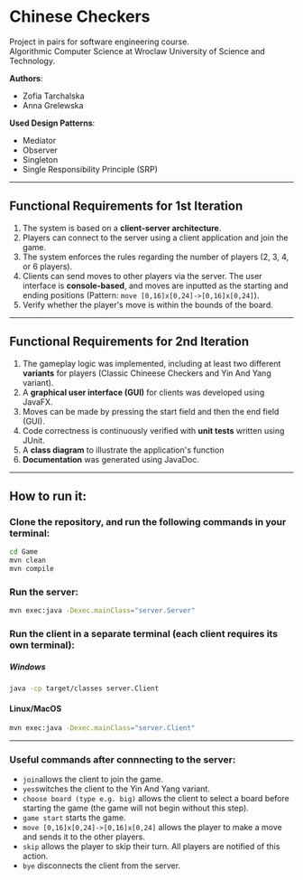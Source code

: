 # Chinese Checkers
Project in pairs for software engineering course.  
Algorithmic Computer Science at Wroclaw University of Science and Technology.  

**Authors**:  
- Zofia Tarchalska  
- Anna Grelewska  

**Used Design Patterns**:  
- Mediator 
- Observer
- Singleton
- Single Responsibility Principle (SRP) 
---
## Functional Requirements for 1st Iteration
1. The system is based on a **client-server architecture**.
2. Players can connect to the server using a client application and join the game.
3. The system enforces the rules regarding the number of players (2, 3, 4, or 6 players).
4. Clients can send moves to other players via the server. The user interface is **console-based**, 
    and moves are inputted as the starting and ending positions (Pattern: `move [0,16]x[0,24]->[0,16]x[0,24]`).
5. Verify whether the player's move is within the bounds of the board.
---
## Functional Requirements for 2nd Iteration
1. The gameplay logic was implemented, including at least two different **variants** for players (Classic Chineese Checkers and Yin And Yang variant).
2. A **graphical user interface (GUI)** for clients was developed using JavaFX.
3. Moves can be made by pressing the start field and then the end field (GUI).
4. Code correctness is continuously verified with **unit tests** written using JUnit.
5. A **class diagram** to illustrate the application's function
6. **Documentation** was generated using JavaDoc.
---
## How to run it:
### Clone the repository, and run the following commands in your terminal:
```bash
cd Game
mvn clean
mvn compile
```
### Run the server:
```bash
mvn exec:java -Dexec.mainClass="server.Server"
```
### Run the client in a separate terminal (each client requires its own terminal):
##### Windows 
```bash
java -cp target/classes server.Client
```
#### Linux/MacOS
```bash
mvn exec:java -Dexec.mainClass="server.Client"
```
---
### Useful commands after connnecting to the server:
- `join`allows the client to join the game.
- `yes`switches the client to the Yin And Yang variant.
- `choose board (type e.g. big)` allows the client to select a board before starting the game (the game will not begin without this step).
- `game start` starts the game.
- `move [0,16]x[0,24]->[0,16]x[0,24]` allows the player to make a move and sends it to the other players.
- `skip` allows the player to skip their turn. All players are notified of this action.
- `bye` disconnects the client from the server.	
